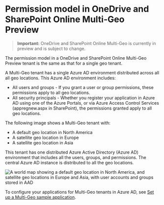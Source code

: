 # Permission model in OneDrive and SharePoint Online Multi-Geo Preview

> **Important:** OneDrive and SharePoint Online Multi-Geo is currently in preview and is subject to change.

The permission model in a OneDrive and SharePoint Online Multi-Geo Preview tenant is the same as that for a single geo tenant.

A Multi-Geo tenant has a single Azure AD environment distributed across all all geo locations. This Azure AD environment includes: 

- All users and groups - If you grant a user or group permissions, these permissions apply to all geo locations.
- All security principals - Whether you register your application in Azure AD using one of the Azure Portals, or via Azure Access Control Services (appregnew.aspx in SharePoint), the permissions granted apply to all geo locations.

The following image shows a Multi-Geo tenant with:

- A default geo location in North America
- A satellite geo location in Europe
- A satellite geo location in Asia

This tenant has one distributed Azure Active Directory (Azure AD) environment that includes all the users, groups, and permissions. The central Azure AD instance is distributed to all the geo locations. 

<!-- FYI, alt text is required for all images to meet accessibility requirements. Alt text should clearly explain the information conveyed in the image for non-sighted readers. For details, see: https://worldready.cloudapp.net/Styleguide/Read?id=2665&topicid=28349 -->

![A world map showing a default geo location in North America, and satellite geo locations in Europe and Asia, with user accounts and groups stored in AAD](/media/multigeo/multigeopermissions_intro.png)

To configure your applications for Multi-Geo tenants in Azure AD, see [Set up a Multi-Geo sample application](multigeo-sampleapplicationsetup.md).

